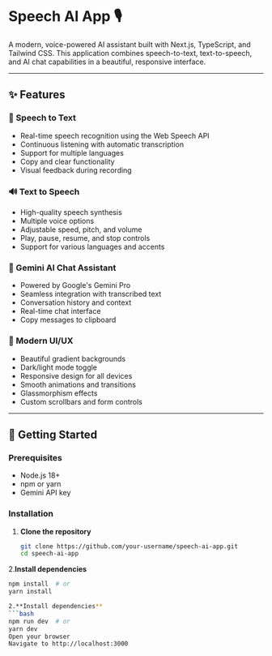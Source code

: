 # Speech AI App 🎙️  
A modern, voice-powered AI assistant built with Next.js, TypeScript, and Tailwind CSS. This application combines speech-to-text, text-to-speech, and AI chat capabilities in a beautiful, responsive interface.

---

## ✨ Features

### 🎤 Speech to Text
- Real-time speech recognition using the Web Speech API  
- Continuous listening with automatic transcription  
- Support for multiple languages  
- Copy and clear functionality  
- Visual feedback during recording  

### 🔊 Text to Speech
- High-quality speech synthesis  
- Multiple voice options  
- Adjustable speed, pitch, and volume  
- Play, pause, resume, and stop controls  
- Support for various languages and accents  

### 🤖 Gemini AI Chat Assistant
- Powered by Google's Gemini Pro  
- Seamless integration with transcribed text  
- Conversation history and context  
- Real-time chat interface  
- Copy messages to clipboard  

### 🎨 Modern UI/UX
- Beautiful gradient backgrounds  
- Dark/light mode toggle  
- Responsive design for all devices  
- Smooth animations and transitions  
- Glassmorphism effects  
- Custom scrollbars and form controls  

---

## 🚀 Getting Started

### Prerequisites
- Node.js 18+  
- npm or yarn  
- Gemini API key  

### Installation

1. **Clone the repository**
   ```bash
   git clone https://github.com/your-username/speech-ai-app.git
   cd speech-ai-app

2.**Install dependencies**
  ```bash
  npm install  # or
  yarn install

2.**Install dependencies**
  ```bash
  npm run dev  # or
  yarn dev
  Open your browser
  Navigate to http://localhost:3000
